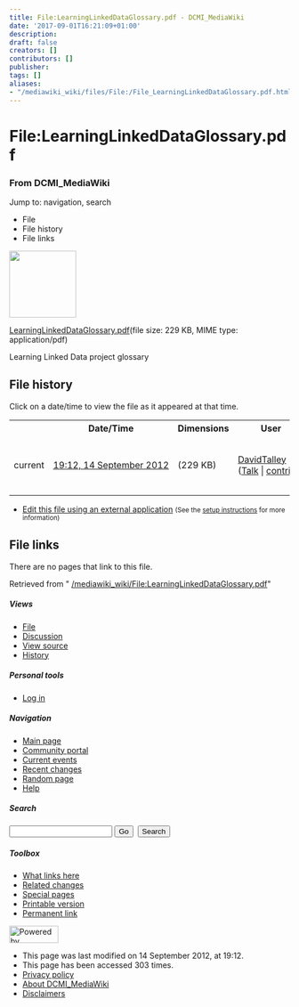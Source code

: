 ```yaml
---
title: File:LearningLinkedDataGlossary.pdf - DCMI_MediaWiki
date: '2017-09-01T16:21:09+01:00'
description: 
draft: false
creators: []
contributors: []
publisher: 
tags: []
aliases:
- "/mediawiki_wiki/files/File:/File_LearningLinkedDataGlossary.pdf.html"
---
```


<a id="top"></a>
# File:LearningLinkedDataGlossary.pdf

### From DCMI\_MediaWiki

Jump to: navigation, search
<!-- start content -->
- File
- File history
- File links

 [<img alt="" src="/skins/common/images/icons/fileicon-pdf.png" width="120" height="120">](/mediawiki_wiki/files/LearningLinkedDataGlossary.pdf)

[LearningLinkedDataGlossary.pdf](/mediawiki_wiki/files/LearningLinkedDataGlossary.pdf "LearningLinkedDataGlossary.pdf")‎(file size: 229 KB, MIME type: application/pdf)

Learning Linked Data project glossary

<!-- 
NewPP limit report
Preprocessor node count: 1/1000000
Post-expand include size: 0/2097152 bytes
Template argument size: 0/2097152 bytes
Expensive parser function count: 0/100
-->
## File history

Click on a date/time to view the file as it appeared at that time.

<table class="wikitable filehistory">
  <tr>
    <td></td>
    <th>Date/Time</th>
    <th>Dimensions</th>
    <th>User</th>
    <th>Comment</th>
  </tr>
  <tr>
    <td>current</td>
    <td class="filehistory-selected" style="white-space: nowrap;"><a href="/mediawiki_wiki/files/LearningLinkedDataGlossary.pdf">19:12, 14 September 2012</a></td>
    <td> <span style="white-space: nowrap;">(229 KB)</span>
    </td>
    <td>
      <a href="/index.php?title=User:DavidTalley&amp;action=edit&amp;redlink=1" class="new mw-userlink" title="User:DavidTalley (page does not exist)">DavidTalley</a> <span style="white-space: nowrap;"> <span class="mw-usertoollinks">(<a href="/index.php?title=User_talk:DavidTalley&amp;action=edit&amp;redlink=1" class="new" title="User talk:DavidTalley (page does not exist)">Talk</a> | <a href="/index.php/Special:Contributions/DavidTalley" title="Special:Contributions/DavidTalley">contribs</a>)</span></span>
    </td>
    <td> <span class="comment">(Learning Linked Data project glossary)</span>
    </td>
  </tr>
</table>

  

- [Edit this file using an external application](/index.php?title=File:LearningLinkedDataGlossary.pdf&action=edit&externaledit=true&mode=file "File:LearningLinkedDataGlossary.pdf") <small>(See the <a href="http://www.mediawiki.org/wiki/Manual:External_editors" class="external text" rel="nofollow">setup instructions</a> for more information)</small>

## File links

There are no pages that link to this file.

Retrieved from " [/mediawiki_wiki/File:LearningLinkedDataGlossary.pdf](/mediawiki_wiki/files/File:/File:LearningLinkedDataGlossary.pdf.html)"

<!-- end content -->

##### Views

- [File](/mediawiki_wiki/files/File:/File:LearningLinkedDataGlossary.pdf.html "View the file page [c]")
- [Discussion](/index.php?title=File_talk:LearningLinkedDataGlossary.pdf&action=edit&redlink=1 "Discussion about the content page [t]")
- [View source](/index.php?title=File:LearningLinkedDataGlossary.pdf&action=edit "This page is protected.
You can view its source [e]")
- [History](/index.php?title=File:LearningLinkedDataGlossary.pdf&action=history "Past revisions of this page [h]")

##### Personal tools

- [Log in](/index.php?title=Special:UserLogin&returnto=File:LearningLinkedDataGlossary.pdf "You are encouraged to log in; however, it is not mandatory [o]")

<script type="text/javascript"> if (window.isMSIE55) fixalpha(); </script>

##### Navigation

- [Main page](/index.php/Main_Page "Visit the main page [z]")
- [Community portal](/index.php/DCMI_MediaWiki:Community_portal "About the project, what you can do, where to find things")
- [Current events](/index.php/DCMI_MediaWiki:Current_events "Find background information on current events")
- [Recent changes](/index.php/Special:RecentChanges "The list of recent changes in the wiki [r]")
- [Random page](/index.php/Special:Random "Load a random page [x]")
- [Help](/index.php/Help:Contents "The place to find out")

##### <label for="searchInput">Search</label>

<form action="/index.php" id="searchform">
				<input type="hidden" name="title" value="Special:Search">
				<input id="searchInput" title="Search DCMI_MediaWiki" accesskey="f" type="search" name="search">
				<input type="submit" name="go" class="searchButton" id="searchGoButton" value="Go" title="Go to a page with this exact name if exists"> 
				<input type="submit" name="fulltext" class="searchButton" id="mw-searchButton" value="Search" title="Search the pages for this text">
			</form>

##### Toolbox

- [What links here](/index.php/Special:WhatLinksHere/File:LearningLinkedDataGlossary.pdf "List of all wiki pages that link here [j]")
- [Related changes](/index.php/Special:RecentChangesLinked/File:LearningLinkedDataGlossary.pdf "Recent changes in pages linked from this page [k]")
- [Special pages](/index.php/Special:SpecialPages "List of all special pages [q]")
- [Printable version](/index.php?title=File:LearningLinkedDataGlossary.pdf&printable=yes "Printable version of this page [p]")
- [Permanent link](/index.php?title=File:LearningLinkedDataGlossary.pdf&oldid=3785 "Permanent link to this revision of the page")

<!-- end of the left (by default at least) column -->

 [<img src="/skins/common/images/poweredby_mediawiki_88x31.png" height="31" width="88" alt="Powered by MediaWiki">](http://www.mediawiki.org/)

- This page was last modified on 14 September 2012, at 19:12.
- This page has been accessed 303 times.
- [Privacy policy](/index.php/DCMI_MediaWiki:Privacy_policy "DCMI MediaWiki:Privacy policy")
- [About DCMI\_MediaWiki](/index.php/DCMI_MediaWiki:About "DCMI MediaWiki:About")
- [Disclaimers](/index.php/DCMI_MediaWiki:General_disclaimer "DCMI MediaWiki:General disclaimer")

<script>if (window.runOnloadHook) runOnloadHook();</script><!-- Served in 0.464 secs. -->
